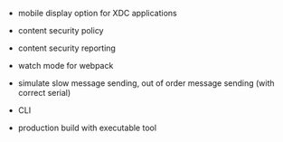 - mobile display option for XDC applications

- content security policy

- content security reporting

- watch mode for webpack

- simulate slow message sending, out of order message sending (with correct serial)

- CLI

- production build with executable tool
